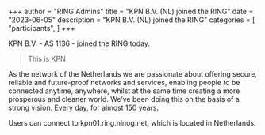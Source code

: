 +++
author = "RING Admins"
title = "KPN B.V. (NL) joined the RING"
date = "2023-06-05"
description = "KPN B.V. (NL) joined the RING"
categories = [
    "participants",
]
+++

KPN B.V. - AS 1136 - joined the RING today.

> This is KPN

As the network of the Netherlands we are passionate about offering secure, reliable and future-proof networks and services, enabling people to be connected anytime, anywhere, whilst at the same time creating a more prosperous and cleaner world. We’ve been doing this on the basis of a strong vision. Every day, for almost 150 years. 

Users can connect to kpn01.ring.nlnog.net, which is located in Netherlands.
